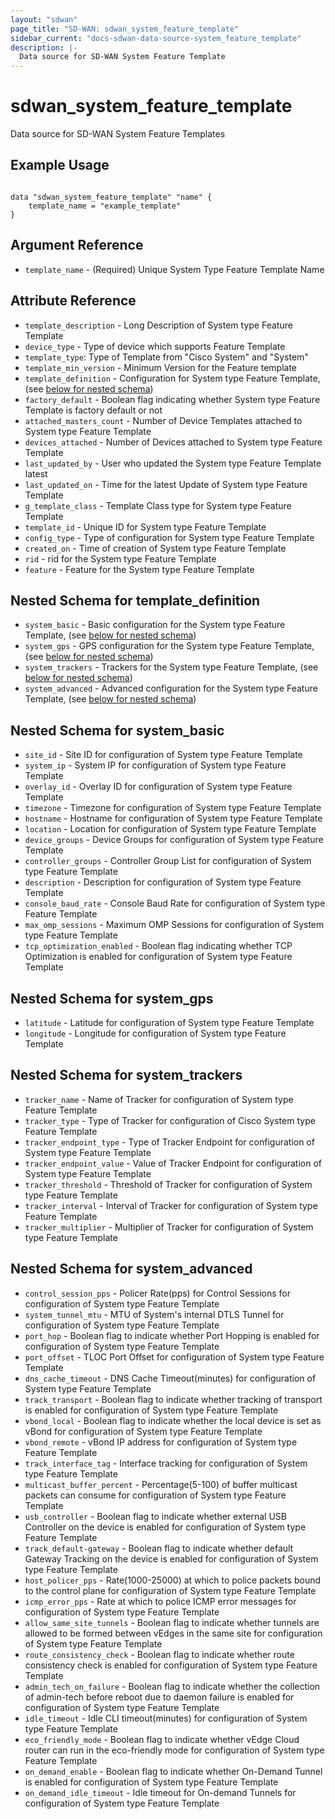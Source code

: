 ```yaml
---
layout: "sdwan"
page_title: "SD-WAN: sdwan_system_feature_template"
sidebar_current: "docs-sdwan-data-source-system_feature_template"
description: |-
  Data source for SD-WAN System Feature Template
---
```


# sdwan_system_feature_template #
Data source for SD-WAN System Feature Templates

## Example Usage ##

```hcl

data "sdwan_system_feature_template" "name" {
    template_name = "example_template"
}

```


## Argument Reference ##

* `template_name` - (Required) Unique  System Type Feature Template Name

## Attribute Reference ##

* `template_description` - Long Description of  System type Feature Template
* `device_type` - Type of device which supports  Feature Template
* `template_type`: Type of Template from "Cisco System" and "System"
* `template_min_version` - Minimum Version for the  Feature template
* `template_definition` - Configuration for  System type Feature Template, (see [below for nested schema](#nestedblock--template_definition))
* `factory_default` - Boolean flag indicating whether  System type Feature Template is factory default or not
* `attached_masters_count` - Number of Device Templates attached to  System type Feature Template
* `devices_attached` - Number of Devices attached to  System type Feature Template
* `last_updated_by` - User who updated the  System type Feature Template latest
* `last_updated_on` - Time for the latest Update of  System type Feature Template
* `g_template_class` - Template Class type for  System type Feature Template
* `template_id` - Unique ID for  System type Feature Template
* `config_type` - Type of configuration for  System type Feature Template
* `created_on` - Time of creation of  System type Feature Template
* `rid` - rid for the  System type Feature Template
* `feature` - Feature for the  System type Feature Template

<a id="nestedblock--template_definition"></a>
## Nested Schema for template_definition
* `system_basic` - Basic configuration for the  System type Feature Template, (see [below for nested schema](#nestedblock--system_basic))
* `system_gps` - GPS configuration for the  System type Feature Template, (see [below for nested schema](#nestedblock--system_gps))
* `system_trackers` - Trackers for the  System type Feature Template, (see [below for nested schema](#nestedblock--system_trackers))
* `system_advanced` - Advanced configuration for the  System type Feature Template, (see [below for nested schema](#nestedblock--system_advanced))

<a id="nestedblock--system_basic"></a>
## Nested Schema for system_basic
* `site_id` - Site ID for configuration of System type Feature Template
* `system_ip` - System IP for configuration of  System type Feature Template
* `overlay_id` - Overlay ID for configuration of  System type Feature Template
* `timezone` - Timezone for configuration of  System type Feature Template
* `hostname` - Hostname for configuration of  System type Feature Template
* `location` - Location for configuration of  System type Feature Template
* `device_groups` - Device Groups for configuration of  System type Feature Template
* `controller_groups` - Controller Group List for configuration of  System type Feature Template
* `description` - Description for configuration of  System type Feature Template
* `console_baud_rate` - Console Baud Rate for configuration of  System type Feature Template
* `max_omp_sessions` - Maximum OMP Sessions for configuration of  System type Feature Template
* `tcp_optimization_enabled` - Boolean flag indicating whether  TCP Optimization is enabled for configuration of  System type Feature Template

<a id="nestedblock--system_gps"></a>
## Nested Schema for system_gps
* `latitude` - Latitude for configuration of System type Feature Template
* `longitude` - Longitude for configuration of  System type Feature Template

<a id="nestedblock--system_trackers"></a>
## Nested Schema for system_trackers
* `tracker_name` - Name of Tracker for configuration of System type Feature Template
* `tracker_type` - Type of Tracker for configuration of Cisco System type Feature Template
* `tracker_endpoint_type` - Type of Tracker Endpoint for configuration of System type Feature Template
* `tracker_endpoint_value` - Value of Tracker Endpoint for configuration of System type Feature Template
* `tracker_threshold` - Threshold of Tracker for configuration of System type Feature Template
* `tracker_interval` - Interval of Tracker for configuration of System type Feature Template
* `tracker_multiplier` - Multiplier of Tracker for configuration of System type Feature Template

<a id="nestedblock--system_advanced"></a>
## Nested Schema for system_advanced
* `control_session_pps` - Policer Rate(pps) for Control Sessions for configuration of System type Feature Template
* `system_tunnel_mtu` - MTU of System's internal DTLS Tunnel for configuration of System type Feature Template
* `port_hop` - Boolean flag to indicate whether Port Hopping is enabled for configuration of System type Feature Template
* `port_offset` - TLOC Port Offset for configuration of System type Feature Template
* `dns_cache_timeout` - DNS Cache Timeout(minutes) for configuration of System type Feature Template
* `track_transport` - Boolean flag to indicate whether tracking of transport is enabled for configuration of System type Feature Template
* `vbond_local` - Boolean flag to indicate whether the local device is set as vBond for configuration of System type Feature Template
* `vbond_remote` - vBond IP address for configuration of System type Feature Template
* `track_interface_tag` - Interface tracking for configuration of System type Feature Template
* `multicast_buffer_percent` - Percentage(5-100) of buffer multicast packets can consume for configuration of System type Feature Template
* `usb_controller` - Boolean flag to indicate whether external USB Controller on the device is enabled for configuration of System type Feature Template
* `track_default-gateway` - Boolean flag to indicate whether default Gateway Tracking on the device is enabled for configuration of System type Feature Template
* `host_policer_pps` - Rate(1000-25000) at which to police packets bound to the control plane for configuration of System type Feature Template
* `icmp_error_pps` - Rate at which to police ICMP error messages for configuration of System type Feature Template
* `allow_same_site_tunnels` - Boolean flag to indicate whether tunnels are allowed to be formed between vEdges in the same site for configuration of System type Feature Template
* `route_consistency_check` - Boolean flag to indicate whether route consistency check is enabled for configuration of System type Feature Template
* `admin_tech_on_failure` - Boolean flag to indicate whether the collection of admin-tech before reboot due to daemon failure is enabled for configuration of System type Feature Template
* `idle_timeout` - Idle CLI timeout(minutes) for configuration of System type Feature Template
* `eco_friendly_mode` - Boolean flag to indicate whether vEdge Cloud router can run in the eco-friendly mode for configuration of System type Feature Template
* `on_demand_enable` - Boolean flag to indicate whether On-Demand Tunnel is enabled for configuration of System type Feature Template
* `on_demand_idle_timeout` - Idle timeout for On-demand Tunnels for configuration of System type Feature Template

